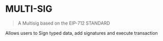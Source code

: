 # MULTI-SIG

> A Multisig based on the EIP-712 STANDARD 

Allows users to Sign typed data, add signatures and execute transaction


